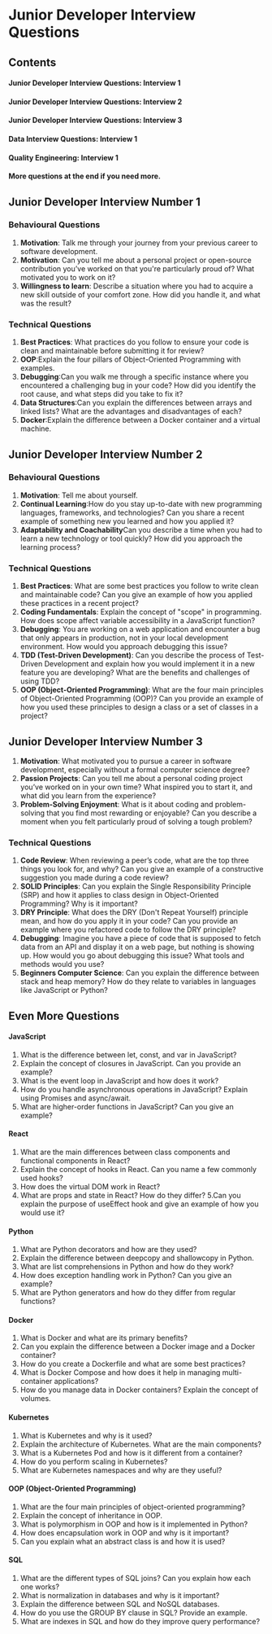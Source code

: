 # Junior Developer Interview Questions

## Contents
#### Junior Developer Interview Questions: Interview 1
#### Junior Developer Interview Questions: Interview 2
#### Junior Developer Interview Questions: Interview 3
#### Data Interview Questions: Interview 1
#### Quality Engineering: Interview 1

#### More questions at the end if you need more.


## Junior Developer Interview Number 1

### Behavioural Questions

1. **Motivation**: Talk me through your journey from your previous career to software development.
2. **Motivation**: Can you tell me about a personal project or open-source contribution you’ve worked on that you're particularly proud of? What motivated you to work on it?
3. **Willingness to learn**: Describe a situation where you had to acquire a new skill outside of your comfort zone. How did you handle it, and what was the result?


### Technical Questions

1. **Best Practices**: What practices do you follow to ensure your code is clean and maintainable before submitting it for review?
2. **OOP**:Explain the four pillars of Object-Oriented Programming with examples.
3. **Debugging**:Can you walk me through a specific instance where you encountered a challenging bug in your code? How did you identify the root cause, and what steps did you take to fix it?
4. **Data Structures**:Can you explain the differences between arrays and linked lists? What are the advantages and disadvantages of each?
5. **Docker**:Explain the difference between a Docker container and a virtual machine.


## Junior Developer Interview Number 2

### Behavioural Questions

1.  **Motivation**: Tell me about yourself.
2.  **Continual Learning**:How do you stay up-to-date with new programming languages, frameworks, and technologies? Can you share a recent example of something new you learned and how you applied it?
3.  **Adaptability and Coachability**Can you describe a time when you had to learn a new technology or tool quickly? How did you approach the learning process?

### Technical Questions

1. **Best Practices**: What are some best practices you follow to write clean and maintainable code? Can you give an example of how you applied these practices in a recent project?
2. **Coding Fundamentals**: Explain the concept of "scope" in programming. How does scope affect variable accessibility in a JavaScript function?
3. **Debugging**: You are working on a web application and encounter a bug that only appears in production, not in your local development environment. How would you approach debugging this issue?
4. **TDD (Test-Driven Development)**: Can you describe the process of Test-Driven Development and explain how you would implement it in a new feature you are developing? What are the benefits and challenges of using TDD?
5. **OOP (Object-Oriented Programming)**: What are the four main principles of Object-Oriented Programming (OOP)? Can you provide an example of how you used these principles to design a class or a set of classes in a project?

## Junior Developer Interview Number 3

1. **Motivation**: What motivated you to pursue a career in software development, especially without a formal computer science degree?
2. **Passion Projects**: Can you tell me about a personal coding project you’ve worked on in your own time? What inspired you to start it, and what did you learn from the experience?
3. **Problem-Solving Enjoyment**: What is it about coding and problem-solving that you find most rewarding or enjoyable? Can you describe a moment when you felt particularly proud of solving a tough problem?


### Technical Questions

1. **Code Review**: When reviewing a peer’s code, what are the top three things you look for, and why? Can you give an example of a constructive suggestion you made during a code review?
2. **SOLID Principles**: Can you explain the Single Responsibility Principle (SRP) and how it applies to class design in Object-Oriented Programming? Why is it important?
3. **DRY Principle**: What does the DRY (Don't Repeat Yourself) principle mean, and how do you apply it in your code? Can you provide an example where you refactored code to follow the DRY principle?
4. **Debugging**: Imagine you have a piece of code that is supposed to fetch data from an API and display it on a web page, but nothing is showing up. How would you go about debugging this issue? What tools and methods would you use?
5. **Beginners Computer Science**: Can you explain the difference between stack and heap memory? How do they relate to variables in languages like JavaScript or Python?




## Even More Questions

#### JavaScript
1. What is the difference between let, const, and var in JavaScript?
2. Explain the concept of closures in JavaScript. Can you provide an example?
3. What is the event loop in JavaScript and how does it work?
4. How do you handle asynchronous operations in JavaScript? Explain using Promises and async/await.
5. What are higher-order functions in JavaScript? Can you give an example?

####  React
1. What are the main differences between class components and functional components in React?
2. Explain the concept of hooks in React. Can you name a few commonly used hooks?
3. How does the virtual DOM work in React?
4. What are props and state in React? How do they differ?
5.Can you explain the purpose of useEffect hook and give an example of how you would use it?

#### Python
1. What are Python decorators and how are they used?
2. Explain the difference between deepcopy and shallowcopy in Python.
3. What are list comprehensions in Python and how do they work?
4. How does exception handling work in Python? Can you give an example?
5. What are Python generators and how do they differ from regular functions?

#### Docker
1. What is Docker and what are its primary benefits?
2. Can you explain the difference between a Docker image and a Docker container?
3. How do you create a Dockerfile and what are some best practices?
4. What is Docker Compose and how does it help in managing multi-container applications?
5. How do you manage data in Docker containers? Explain the concept of volumes.

#### Kubernetes
1. What is Kubernetes and why is it used?
2. Explain the architecture of Kubernetes. What are the main components?
3. What is a Kubernetes Pod and how is it different from a container?
4. How do you perform scaling in Kubernetes?
5. What are Kubernetes namespaces and why are they useful?

#### OOP (Object-Oriented Programming)
1. What are the four main principles of object-oriented programming?
2. Explain the concept of inheritance in OOP.
3. What is polymorphism in OOP and how is it implemented in Python?
4. How does encapsulation work in OOP and why is it important?
5. Can you explain what an abstract class is and how it is used?

#### SQL
1. What are the different types of SQL joins? Can you explain how each one works?
2. What is normalization in databases and why is it important?
3. Explain the difference between SQL and NoSQL databases.
4. How do you use the GROUP BY clause in SQL? Provide an example.
5. What are indexes in SQL and how do they improve query performance?


